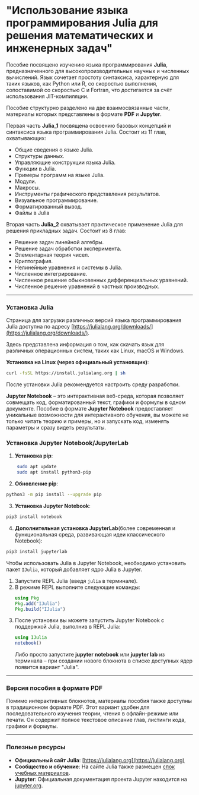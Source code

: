 # "Использование языка программирования Julia для решения математических и инженерных задач"


Пособие посвящено изучению языка программирования **Julia**, предназначенного для высокопроизводительных научных и численных вычислений. Язык сочетает простоту синтаксиса, характерную для таких языков, как Python или R, со скоростью выполнения, сопоставимой со скоростью C и Fortran, что достигается за счёт использования JIT-компиляции. 

Пособие структурно разделено на две взаимосвязанные части, материалы которых представлены в формате **PDF** и **Jupyter**.

Первая часть **Julia_1** посвящена освоению базовых концепций и синтаксиса языка программирования Julia. Состоит из 11 глав, охватывающих:
- Общие сведения о языке Julia.
- Структуры данных.
- Управляющие конструкции языка Julia.
- Функции в Julia.
- Примеры программ на языке Julia.
- Модули.
- Макросы.
- Инструменты графического представления результатов.
- Визуальное программирование.
- Форматированный вывод.
- Файлы в Julia


Вторая часть **Julia_2** охватывает практическое применение Julia для решения прикладных задач. Состоит из 8 глав:
- Решение задач линейной алгебры.
- Решение задач обработки эксперимента.
- Элементарная теория чисел.
- Криптография.
- Нелинейные уравнения и системы в Julia.
- Численное интегрирование.
- Численное решение обыкновенных дифференциальных уравнений.
- Численное решение уравнений в частных производных.



---

### Установка Julia
Страница для загрузки различных версий языка программирования Julia доступна по адресу [https://julialang.org/downloads/](https://julialang.org/downloads/).

Здесь представлена информация о том, как скачать язык для различных операционных систем, таких как Linux, macOS и Windows.

**Установка на Linux (через официальный установщик)**:
```bash
curl -fsSL https://install.julialang.org | sh
```

После установки Julia рекомендуется настроить среду разработки.

**Jupyter Notebook** – это интерактивная веб-среда, которая позволяет совмещать код, форматированный текст, графики и формулы в одном документе.
Пособие в формате **Jupyter Notebook** предоставляет уникальные возможности для интерактивного обучения, вы можете не только читать теорию и примеры, но и запускать код, изменять параметры и сразу видеть результаты.

### Установка Jupyter Notebook/JupyterLab
1. **Установка pip**:
```bash
    sudo apt update
    sudo apt install python3-pip
```

2.  **Обновление pip**:
```bash
python3 -m pip install --upgrade pip
```

3. **Установка Jupyter Notebook**:
```bash
pip3 install notebook
```

4. **Дополнительная установка JupyterLab**(более современная и функциональная среда, развивающая идеи классического Notebook):

```bash
pip3 install jupyterlab
```    

Чтобы использовать Julia в Jupyter Notebook, необходимо установить пакет `IJulia`, который добавляет ядро Julia в Jupyter.

1.  Запустите REPL Julia (введя `julia` в терминале).
2.  В режиме REPL выполните следующие команды:
    ```julia
    using Pkg
    Pkg.add("IJulia")
    Pkg.build("IJulia")
    ```
3.  После установки вы можете запустить Jupyter Notebook с поддержкой Julia, выполнив в REPL Julia:
    ```julia
    using IJulia
    notebook()
    ```
    Либо просто запустите **jupyter notebook** или **jupyter lab** из терминала – при создании нового блокнота в списке доступных ядер появится вариант "Julia".

---

### Версия пособия в формате PDF

Помимо интерактивных блокнотов, материалы пособия также доступны в традиционном формате PDF. Этот вариант удобен для последовательного изучения теории, чтения в офлайн-режиме или печати. Он содержит полное текстовое описание глав, листинги кода, графики и формулы.

---

###  Полезные ресурсы

*   **Официальный сайт Julia**: [https://julialang.org](https://julialang.org)
*   **Сообщество и обучение**: На сайте Julia также размещен [спок учебных материалов](https://julialang.org/learning/tutorials/).
*   **Jupyter**: Официальная документация проекта Jupyter находится на [jupyter.org](https://jupyter.org).
